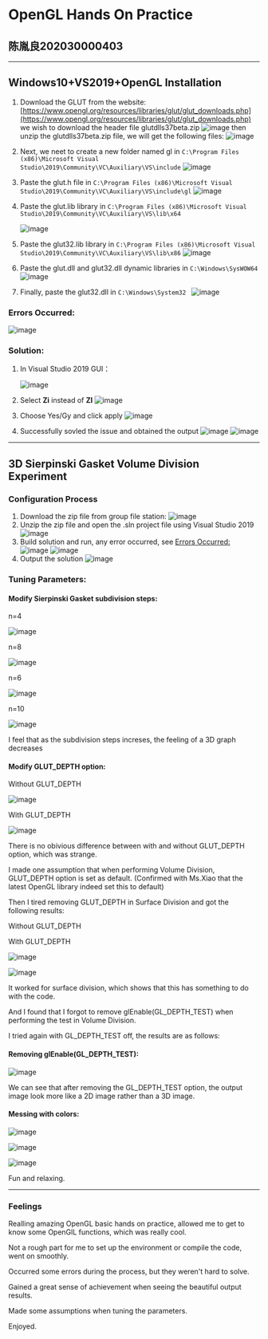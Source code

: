 # OpenGL Hands On Practice

## 陈胤良202030000403

---

## Windows10+VS2019+OpenGL Installation

1. Download the GLUT from the website:
	[https://www.opengl.org/resources/libraries/glut/glut_downloads.php](https://www.opengl.org/resources/libraries/glut/glut_downloads.php)
	we wish to download the header file glutdlls37beta.zip
	![image](https://github.com/cylqqqcyl/ComputerVisionOpenGL/tree/main/OpenGLInstallation&FirstExperiment/image/GLUT.png "")
	then unzip the glutdlls37beta.zip file, we will get the following files:
	![image](https://github.com/cylqqqcyl/ComputerVisionOpenGL/tree/main/OpenGLInstallation&FirstExperiment/image/GLUTdlls.png "")
2. Next, we neet to create a new folder named gl in
	`C:\Program Files (x86)\Microsoft Visual Studio\2019\Community\VC\Auxiliary\VS\include`
	![image](https://github.com/cylqqqcyl/ComputerVisionOpenGL/tree/main/OpenGLInstallation&FirstExperiment/image/folder.png "")
3.  Paste the glut.h file in 
	`C:\Program Files (x86)\Microsoft Visual Studio\2019\Community\VC\Auxiliary\VS\include\gl`
	![image](https://github.com/cylqqqcyl/ComputerVisionOpenGL/tree/main/OpenGLInstallation&FirstExperiment/image/header.png "")
4.  Paste the glut.lib library in
	`C:\Program Files (x86)\Microsoft Visual Studio\2019\Community\VC\Auxiliary\VS\lib\x64`
	
	![image](https://github.com/cylqqqcyl/ComputerVisionOpenGL/tree/main/OpenGLInstallation&FirstExperiment/image/lib.png "")
5.  Paste the glut32.lib library in
	`C:\Program Files (x86)\Microsoft Visual Studio\2019\Community\VC\Auxiliary\VS\lib\x86`
	![image](https://github.com/cylqqqcyl/ComputerVisionOpenGL/tree/main/OpenGLInstallation&FirstExperiment/image/lib32.png "")
6.  Paste the glut.dll and glut32.dll dynamic libraries in
	`C:\Windows\SysWOW64`
	![image](https://github.com/cylqqqcyl/ComputerVisionOpenGL/tree/main/OpenGLInstallation&FirstExperiment/image/dlls.png "")
7. Finally, paste the glut32.dll in
	`C:\Windows\System32 `
	![image](https://github.com/cylqqqcyl/ComputerVisionOpenGL/tree/main/OpenGLInstallation&FirstExperiment/image/dll.png "")

### Errors Occurred:

![image](https://github.com/cylqqqcyl/ComputerVisionOpenGL/tree/main/OpenGLInstallation&FirstExperiment/image/error1.png "")

### Solution:

1.  In Visual Studio 2019 GUI：
	 
	![image](https://github.com/cylqqqcyl/ComputerVisionOpenGL/tree/main/OpenGLInstallation&FirstExperiment/image/solution1.png "")
2. Select **Zi** instead of **ZI**
	![image](https://github.com/cylqqqcyl/ComputerVisionOpenGL/tree/main/OpenGLInstallation&FirstExperiment/image/solution2.png "")
3.  Choose Yes/Gy and click apply
	![image](https://github.com/cylqqqcyl/ComputerVisionOpenGL/tree/main/OpenGLInstallation&FirstExperiment/image/solution3.png "")
4. Successfully sovled the issue and obtained the output
	![image](https://github.com/cylqqqcyl/ComputerVisionOpenGL/tree/main/OpenGLInstallation&FirstExperiment/image/success.png "")
	![image](https://github.com/cylqqqcyl/ComputerVisionOpenGL/tree/main/OpenGLInstallation&FirstExperiment/image/testoutput.png "")

---

## 3D Sierpinski Gasket Volume Division Experiment

### Configuration Process

1. Download the zip file from group file station:
	![image](https://github.com/cylqqqcyl/ComputerVisionOpenGL/tree/main/OpenGLInstallation&FirstExperiment/image/test.png "")
2. Unzip the zip file and open the .sln project file using Visual Studio 2019
	![image](https://github.com/cylqqqcyl/ComputerVisionOpenGL/tree/main/OpenGLInstallation&FirstExperiment/image/test2.png "")
3. Build solution and run, any error occurred, see [Errors Occurred:](https://www.wolai.com/vDbFMwfVwt9rXUdVkCybdC)
	![image](https://github.com/cylqqqcyl/ComputerVisionOpenGL/tree/main/OpenGLInstallation&FirstExperiment/image/test3.png "")
	![image](https://github.com/cylqqqcyl/ComputerVisionOpenGL/tree/main/OpenGLInstallation&FirstExperiment/image/test4.png "")
4.  Output the solution
	![image](https://github.com/cylqqqcyl/ComputerVisionOpenGL/tree/main/OpenGLInstallation&FirstExperiment/image/output.png "")

### Tuning Parameters:

#### Modify Sierpinski Gasket subdivision steps:

n=4

![image](https://github.com/cylqqqcyl/ComputerVisionOpenGL/tree/main/OpenGLInstallation&FirstExperiment/image/n4.png "")

n=8

![image](https://github.com/cylqqqcyl/ComputerVisionOpenGL/tree/main/OpenGLInstallation&FirstExperiment/image/n8.png "")

n=6

![image](https://github.com/cylqqqcyl/ComputerVisionOpenGL/tree/main/OpenGLInstallation&FirstExperiment/image/n6.png "")

n=10

![image](https://github.com/cylqqqcyl/ComputerVisionOpenGL/tree/main/OpenGLInstallation&FirstExperiment/image/n10.png "")

I feel that as the subdivision steps increses, the feeling of a 3D graph decreases

#### Modify GLUT_DEPTH option:

Without GLUT_DEPTH

![image](https://github.com/cylqqqcyl/ComputerVisionOpenGL/tree/main/OpenGLInstallation&FirstExperiment/image/nodepth.png "")

With GLUT_DEPTH

![image](https://github.com/cylqqqcyl/ComputerVisionOpenGL/tree/main/OpenGLInstallation&FirstExperiment/image/depth.png "")

There is no obivious difference between with and without GLUT_DEPTH option, which was strange.

I made one assumption that when performing Volume Division, GLUT_DEPTH option is set as default. (Confirmed with Ms.Xiao that the latest OpenGL library indeed set this to default)

Then I tired removing GLUT_DEPTH in Surface Division and got the following results:

Without GLUT_DEPTH

With GLUT_DEPTH

![image](https://github.com/cylqqqcyl/ComputerVisionOpenGL/tree/main/OpenGLInstallation&FirstExperiment/image/surface2.png "")

![image](https://github.com/cylqqqcyl/ComputerVisionOpenGL/tree/main/OpenGLInstallation&FirstExperiment/image/surface1.png "")



It worked for surface division, which shows that this has something to do with the code.

And I found that I forgot to remove glEnable(GL_DEPTH_TEST) when performing the test in Volume Division.

I tried again with GL_DEPTH_TEST off, the results are as follows:

#### Removing glEnable(GL_DEPTH_TEST):


![image](https://github.com/cylqqqcyl/ComputerVisionOpenGL/tree/main/OpenGLInstallation&FirstExperiment/image/disabel.png "")

We can see that after removing the GL_DEPTH_TEST option, the output image look more like a 2D image rather than a 3D image.

#### Messing with colors:

![image](https://github.com/cylqqqcyl/ComputerVisionOpenGL/tree/main/OpenGLInstallation&FirstExperiment/image/colors.png "")

![image](https://github.com/cylqqqcyl/ComputerVisionOpenGL/tree/main/OpenGLInstallation&FirstExperiment/image/colors3.png "")

![image](https://github.com/cylqqqcyl/ComputerVisionOpenGL/tree/main/OpenGLInstallation&FirstExperiment/image/colors2.png "")

Fun and relaxing.

---

### Feelings

Realling amazing OpenGL basic hands on practice, allowed me to get to know some OpenGlL functions, which was really cool.

Not a rough part for me to set up the environment or compile the code, went on smoothly.

Occurred some errors during the process, but they weren't hard to solve.

Gained a great sense of achievement when seeing the beautiful output results.

Made some assumptions when tuning the parameters.

Enjoyed.



